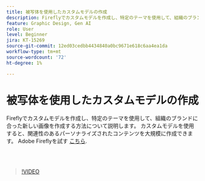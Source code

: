 ```yaml
---
title: 被写体を使用したカスタムモデルの作成
description: Fireflyでカスタムモデルを作成し、特定のテーマを使用して、組織のブランドに合った新しい画像を作成する方法について説明します
feature: Graphic Design, Gen AI
role: User
level: Beginner
jira: KT-15269
source-git-commit: 12ed03cedbb4434840a0bc9671e618c6aa4ea1da
workflow-type: tm+mt
source-wordcount: '72'
ht-degree: 1%

---
```


# 被写体を使用したカスタムモデルの作成

Fireflyでカスタムモデルを作成し、特定のテーマを使用して、組織のブランドに合った新しい画像を作成する方法について説明します。 カスタムモデルを使用すると、関連性のあるパーソナライズされたコンテンツを大規模に作成できます。 Adobe Fireflyを試す [こちら](https://firefly.adobe.com/).

<br> 

>[!VIDEO](https://video.tv.adobe.com/v/3428094?quality=12&learn=on&hidetitle=true)

